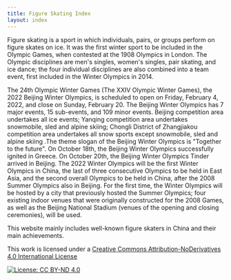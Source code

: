 ```yaml
---
title: Figure Skating Index
layout: index
---
```


Figure skating is a sport in which individuals, pairs, or groups perform on figure skates on ice. It was the first winter sport to be included in the Olympic Games, when contested at the 1908 Olympics in London. The Olympic disciplines are men's singles, women's singles, pair skating, and ice dance; the four individual disciplines are also combined into a team event, first included in the Winter Olympics in 2014.

The 24th Olympic Winter Games (The XXIV Olympic Winter Games), the 2022 Beijing Winter Olympics, is scheduled to open on Friday, February 4, 2022, and close on Sunday, February 20. The Beijing Winter Olympics has 7 major events, 15 sub-events, and 109 minor events. Beijing competition area undertakes all ice events; Yanqing competition area undertakes snowmobile, sled and alpine skiing; Chongli District of Zhangjiakou competition area undertakes all snow sports except snowmobile, sled and alpine skiing .The theme slogan of the Beijing Winter Olympics is "Together to the future". On October 18th, the Beijing Winter Olympics successfully ignited in Greece. On October 20th, the Beijing Winter Olympics Tinder arrived in Beijing.
The 2022 Winter Olympics will be the first Winter Olympics in China, the last of three consecutive Olympics to be held in East Asia, and the second overall Olympics to be held in China, after the 2008 Summer Olympics also in Beijing. For the first time, the Winter Olympics will be hosted by a city that previously hosted the Summer Olympics; four existing indoor venues that were originally constructed for the 2008 Games, as well as the Beijing National Stadium (venues of the opening and closing ceremonies), will be used. 


This website mainly includes well-known figure skaters in China and their main achievements.

This work is licensed under a
[Creative Commons Attribution-NoDerivatives 4.0 International License](https://creativecommons.org/licenses/by-nd/4.0/)

[![License: CC BY-ND 4.0](https://img.shields.io/badge/License-CC_BY--ND_4.0-lightgrey.svg)](https://creativecommons.org/licenses/by-nd/4.0/)



